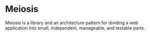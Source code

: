 # Meiosis

Meiosis is a library and an architecture pattern for dividing a web application into small,
independent, manageable, and testable parts.


